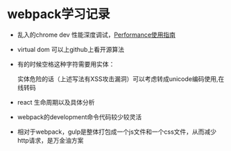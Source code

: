 # webpack学习记录

* 乱入的chrome dev 性能深度调试，[Performance使用指南](https://segmentfault.com/a/1190000011516068)

* virtual dom 可以上github上看开源算法

* 有的时候空格这种字符需要用实体：<p dangerouslySetInnerHTML = {{__html:html}}> </p>

    实体危险的话（上述写法有XSS攻击漏洞）可以考虑转成unicode编码使用,在线转码

* react 生命周期以及具体分析

* webpack的development命令代码较少较灵活

* 相对于webpack，gulp是整体打包成一个js文件和一个css文件，从而减少http请求，是万金油方案